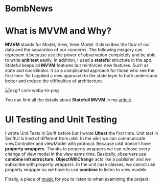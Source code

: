 # BombNews

# What is MVVM and Why?
**MVVM** stands for Model, View, View Model. It describes the flow of our data and the separation of our concerns. The following imagery can represent it because use the power of observation completely and be able to write **unit test** easily. In addition, I used a **stateful** structure in the app. Stateful keeps all **MVVM** features but reinforces new features. Such as state and coordinator. It so a complicated approach for those who see the first time. So I applied a new approach to the state layer to both understand better and reduce the difficulties of architecture.

![ezgif com-webp-to-png](https://github.com/Brsrld/BombNews/assets/35069032/c0af5898-2714-4be7-bf3b-e0dafc2fc2d9)

You can find all the details about **Statefull MVVM** in my [article](https://medium.com/@brsrld/a-new-approach-to-stateful-mvvm-7cd54c710fa3).

# UI Testing and Unit Testing

I wrote Unit Tests in Swift before but I wrote **UItest** the first time. Unit test in SwiftUI is kind of different from uikit. In the uikit we can communicate viewController and viewModel with protocol. Because uikit doesn't have **property wrappers**. Thanks to property wrappers we can release every change of view model in the view same time. Basically, observers use **combine infrastructure**. **ObjectWillChang**e acts like a publisher and we subscribe with property wrappers. In the unit case classes, we cannot use property wrapper so we have to use **combine** to listen to view models

Finally, a piece of [music](https://www.youtube.com/watch?v=I8ilQuCMmHA) for you to listen to when examining the project. 
